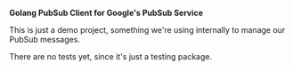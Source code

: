 **Golang PubSub Client for Google's PubSub Service**

This is just a demo project, something we're using internally to manage our PubSub messages.

There are no tests yet, since it's just a testing package.
